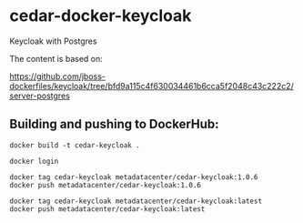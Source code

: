 # cedar-docker-keycloak
Keycloak with Postgres

The content is based on:

https://github.com/jboss-dockerfiles/keycloak/tree/bfd9a115c4f630034461b6cca5f2048c43c222c2/server-postgres

## Building and pushing to DockerHub:

````
docker build -t cedar-keycloak .

docker login

docker tag cedar-keycloak metadatacenter/cedar-keycloak:1.0.6
docker push metadatacenter/cedar-keycloak:1.0.6

docker tag cedar-keycloak metadatacenter/cedar-keycloak:latest
docker push metadatacenter/cedar-keycloak:latest
````